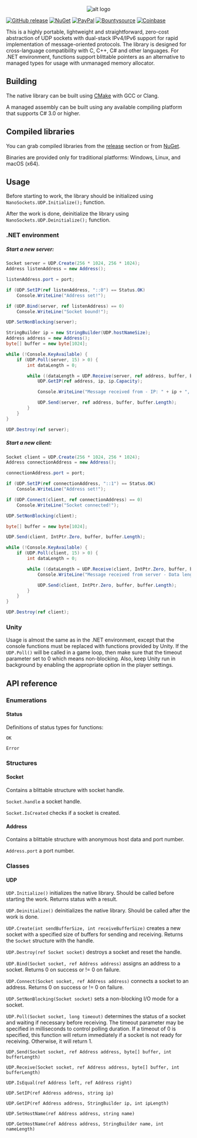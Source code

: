 <p align="center"> 
  <img src="https://i.imgur.com/EqHM4Yz.png" alt="alt logo">
</p>

[![GitHub release](https://img.shields.io/github/release/nxrighthere/NanoSockets.svg)](https://github.com/nxrighthere/NanoSockets/releases) [![NuGet](https://img.shields.io/nuget/v/NanoSockets.svg)](https://www.nuget.org/packages/NanoSockets/) [![PayPal](https://drive.google.com/uc?id=1OQrtNBVJehNVxgPf6T6yX1wIysz1ElLR)](https://www.paypal.me/nxrighthere) [![Bountysource](https://drive.google.com/uc?id=19QRobscL8Ir2RL489IbVjcw3fULfWS_Q)](https://salt.bountysource.com/checkout/amount?team=nxrighthere) [![Coinbase](https://drive.google.com/uc?id=1LckuF-IAod6xmO9yF-jhTjq1m-4f7cgF)](https://commerce.coinbase.com/checkout/03e11816-b6fc-4e14-b974-29a1d0886697)

This is a highly portable, lightweight and straightforward, zero-cost abstraction of UDP sockets with dual-stack IPv4/IPv6 support for rapid implementation of message-oriented protocols. The library is designed for cross-language compatibility with C, C++, C# and other languages. For .NET environment, functions support blittable pointers as an alternative to managed types for usage with unmanaged memory allocator.

Building
--------
The native library can be built using [CMake](https://cmake.org/download/) with GCC or Clang.

A managed assembly can be built using any available compiling platform that supports C# 3.0 or higher.

Compiled libraries
--------
You can grab compiled libraries from the [release](https://github.com/nxrighthere/NanoSockets/releases) section or from [NuGet](https://www.nuget.org/packages/NanoSockets).

Binaries are provided only for traditional platforms: Windows, Linux, and macOS (x64).

Usage
--------
Before starting to work, the library should be initialized using `NanoSockets.UDP.Initialize();` function.

After the work is done, deinitialize the library using `NanoSockets.UDP.Deinitialize();` function.

### .NET environment
##### Start a new server:
```c#
Socket server = UDP.Create(256 * 1024, 256 * 1024);
Address listenAddress = new Address();

listenAddress.port = port;

if (UDP.SetIP(ref listenAddress, "::0") == Status.OK)
    Console.WriteLine("Address set!");

if (UDP.Bind(server, ref listenAddress) == 0)
    Console.WriteLine("Socket bound!");

UDP.SetNonBlocking(server);

StringBuilder ip = new StringBuilder(UDP.hostNameSize);
Address address = new Address();
byte[] buffer = new byte[1024];

while (!Console.KeyAvailable) {
    if (UDP.Poll(server, 15) > 0) {
        int dataLength = 0;

        while ((dataLength = UDP.Receive(server, ref address, buffer, buffer.Length)) > 0) {
            UDP.GetIP(ref address, ip, ip.Capacity);

            Console.WriteLine("Message received from - IP: " + ip + ", Data length: " + dataLength);

            UDP.Send(server, ref address, buffer, buffer.Length);
        }
    }
}

UDP.Destroy(ref server);
```

##### Start a new client:
```c#
Socket client = UDP.Create(256 * 1024, 256 * 1024);
Address connectionAddress = new Address();

connectionAddress.port = port;

if (UDP.SetIP(ref connectionAddress, "::1") == Status.OK)
    Console.WriteLine("Address set!");

if (UDP.Connect(client, ref connectionAddress) == 0)
    Console.WriteLine("Socket connected!");

UDP.SetNonBlocking(client);

byte[] buffer = new byte[1024];

UDP.Send(client, IntPtr.Zero, buffer, buffer.Length);

while (!Console.KeyAvailable) {
    if (UDP.Poll(client, 15) > 0) {
        int dataLength = 0;

        while ((dataLength = UDP.Receive(client, IntPtr.Zero, buffer, buffer.Length)) > 0) {
            Console.WriteLine("Message received from server - Data length: " + dataLength);

            UDP.Send(client, IntPtr.Zero, buffer, buffer.Length);
        }
    }
}

UDP.Destroy(ref client);
```

### Unity
Usage is almost the same as in the .NET environment, except that the console functions must be replaced with functions provided by Unity. If the `UDP.Poll()` will be called in a game loop, then make sure that the timeout parameter set to 0 which means non-blocking. Also, keep Unity run in background by enabling the appropriate option in the player settings.

API reference
--------
### Enumerations
#### Status
Definitions of status types for functions:

`OK`

`Error`

### Structures
#### Socket
Contains a blittable structure with socket handle.

`Socket.handle` a socket handle.

`Socket.IsCreated` checks if a socket is created.

#### Address
Contains a blittable structure with anonymous host data and port number.

`Address.port` a port number.

### Classes
#### UDP
`UDP.Initialize()` initializes the native library. Should be called before starting the work. Returns status with a result.

`UDP.Deinitialize()` deinitializes the native library. Should be called after the work is done.

`UDP.Create(int sendBufferSize, int receiveBufferSize)` creates a new socket with a specified size of buffers for sending and receiving. Returns the `Socket` structure with the handle.

`UDP.Destroy(ref Socket socket)` destroys a socket and reset the handle.

`UDP.Bind(Socket socket, ref Address address)` assigns an address to a socket. Returns 0 on success or != 0 on failure.

`UDP.Connect(Socket socket, ref Address address)` connects a socket to an address. Returns 0 on success or != 0 on failure. 

`UDP.SetNonBlocking(Socket socket)` sets a non-blocking I/O mode for a socket.

`UDP.Poll(Socket socket, long timeout)` determines the status of a socket and waiting if necessary before receiving. The timeout parameter may be specified in milliseconds to control polling duration. If a timeout of 0 is specified, this function will return immediately if a socket is not ready for receiving. Otherwise, it will return 1.

`UDP.Send(Socket socket, ref Address address, byte[] buffer, int bufferLength)` 

`UDP.Receive(Socket socket, ref Address address, byte[] buffer, int bufferLength)` 

`UDP.IsEqual(ref Address left, ref Address right)` 

`UDP.SetIP(ref Address address, string ip)` 

`UDP.GetIP(ref Address address, StringBuilder ip, int ipLength)` 

`UDP.SetHostName(ref Address address, string name)` 

`UDP.GetHostName(ref Address address, StringBuilder name, int nameLength)` 
